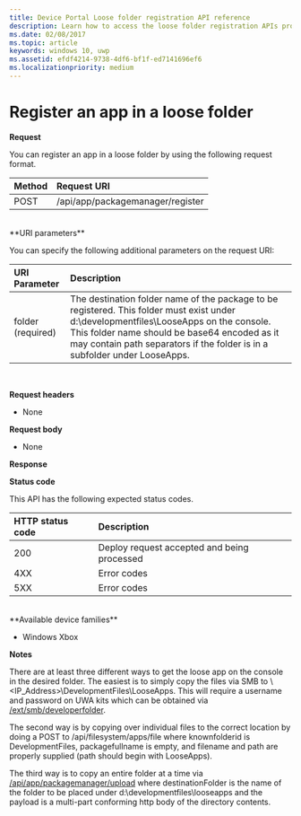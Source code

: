 ```yaml
---
title: Device Portal Loose folder registration API reference
description: Learn how to access the loose folder registration APIs programatically.
ms.date: 02/08/2017
ms.topic: article
keywords: windows 10, uwp
ms.assetid: efdf4214-9738-4df6-bf1f-ed7141696ef6
ms.localizationpriority: medium
---
```

# Register an app in a loose folder  

**Request**

You can register an app in a loose folder by using the following request format.

Method      | Request URI
:------     | :------
POST | /api/app/packagemanager/register
<br />
**URI parameters**

You can specify the following additional parameters on the request URI:

URI Parameter      | Description
:------     | :-----
folder (required) | The destination folder name of the package to be registered. This folder must exist under d:\developmentfiles\LooseApps on the console. This folder name should be base64 encoded as it may contain path separators if the folder is in a subfolder under LooseApps.
<br />

**Request headers**

- None

**Request body**

- None

**Response**

**Status code**

This API has the following expected status codes.

HTTP status code      | Description
:------     | :-----
200 | Deploy request accepted and being processed
4XX | Error codes
5XX | Error codes
<br />
**Available device families**

* Windows Xbox

**Notes**

There are at least three different ways to get the loose app on the console in the desired folder. The easiest is to simply copy the files via SMB to \\<IP_Address>\DevelopmentFiles\LooseApps. This will require a username and password on UWA kits which can be obtained via [/ext/smb/developerfolder](wdp-smb-api.md). 

The second way is by copying over individual files to the correct location by doing a POST to /api/filesystem/apps/file where knownfolderid is DevelopmentFiles, packagefullname is empty, and filename and path are properly supplied (path should begin with LooseApps).

The third way is to copy an entire folder at a time via [/api/app/packagemanager/upload](wdp-folder-upload.md) where destinationFolder is the name of the folder to be placed under d:\developmentfiles\looseapps and the payload is a multi-part conforming http body of the directory contents.


